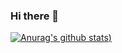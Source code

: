 ### Hi there 👋

[![Anurag's github stats](https://github-readme-stats.vercel.app/api?username=lorrydriver&show_icons=true&theme=dark))](https://github.com/anuraghazra/github-readme-stats)

<!--
**lorrydriveloper/lorrydriveloper** is a ✨ _special_ ✨ repository because its `README.md` (this file) appears on your GitHub profile.

Here are some ideas to get you started:

- 🔭 I’m currently working on ...
- 🌱 I’m currently learning ...
- 👯 I’m looking to collaborate on ...
- 🤔 I’m looking for help with ...
- 💬 Ask me about ...
- 📫 How to reach me: ...
- 😄 Pronouns: ...
- ⚡ Fun fact: ...
-->
